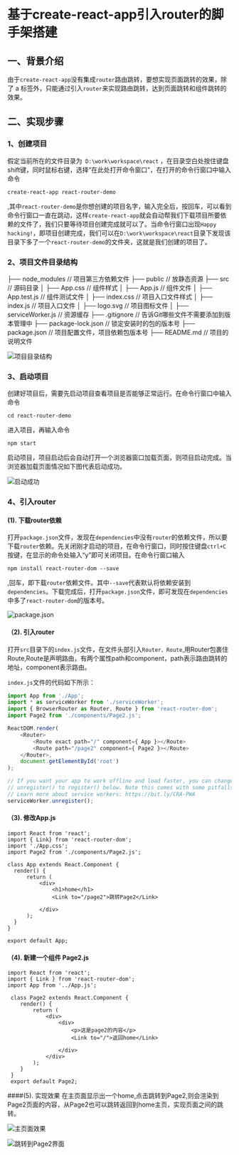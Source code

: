 # 基于create-react-app引入router的脚手架搭建

## 一、背景介绍
由于`create-react-app`没有集成`router`路由跳转，要想实现页面跳转的效果，除了 a 标签外，只能通过引入`router`来实现路由跳转，达到页面跳转和组件跳转的效果。

## 二、实现步骤

### 1、创建项目
假定当前所在的文件目录为` D:\work\workspace\react` ，在目录空白处按住键盘shift键，同时鼠标右键，选择“在此处打开命令窗口”，在打开的命令行窗口中输入命令

	create-react-app react-router-demo

,其中`react-router-demo`是你想创建的项目名字，输入完全后，按回车，可以看到命令行窗口一直在跳动，这样`create-react-app`就会自动帮我们下载项目所要依赖的文件了，我们只要等待项目创建完成就可以了。当命令行窗口出现`Happy hacking!`，即项目创建完成，我们可以在`D:\work\workspace\react`目录下发现该目录下多了一个`react-router-demo`的文件夹，这就是我们创建的项目了。

### 2、项目文件目录结构
├── node_modules							// 项目第三方依赖文件
├── public                                  // 放静态资源
├── src                                     // 源码目录
│   ├── App.css                             // 组件样式
│   ├── App.js                              // 组件文件
│   ├── App.test.js                         // 组件测试文件
│   ├── index.css                           // 项目入口文件样式
│   ├── index.js                            // 项目入口文件
│   ├── logo.svg                            // 项目图标文件
│   ├── serviceWorker.js                    // 资源缓存
├── .gitignore                              // 告诉Git哪些文件不需要添加到版本管理中
├── package-lock.json                       // 锁定安装时的包的版本号
├── package.json                            // 项目配置文件，项目依赖包版本号
├── README.md                               // 项目的说明文件

![项目目录结构](https://github.com/LiJinLan/react-router-demo/raw/master/docImages/file_structure.png "项目目录结构")

### 3、启动项目
创建好项目后，需要先启动项目查看项目是否能够正常运行。在命令行窗口中输入命令

	cd react-router-demo

进入项目，再输入命令

	npm start

启动项目，项目启动后会自动打开一个浏览器窗口加载页面，则项目启动完成。当浏览器加载页面情况如下图代表启动成功。

![启动成功](https://github.com/LiJinLan/react-router-demo/raw/master/docImages/start.png "启动成功")

### 4、引入router

#### (1). 下载router依赖
打开`package.json`文件，发现在`dependencies`中没有`router`的依赖文件，所以要下载`router`依赖。先关闭刚才启动的项目，在命令行窗口，同时按住键盘`ctrl+C`按键，在显示的命令处输入“y”即可关闭项目。在命令行窗口输入

	npm install react-router-dom --save

,回车，即下载`router`依赖文件。其中`--save`代表默认将依赖安装到`dependencies`。下载完成后，打开`package.json`文件，即可发现在`dependencies`中多了`react-router-dom`的版本号。

![package.json](https://github.com/LiJinLan/react-router-demo/raw/master/docImages/install_router.png "package.json")

#### （2). 引入router
打开`src`目录下的`index.js`文件，在文件头部引入`Router、Route`,用Router包裹住Route,Route是声明路由，有两个属性path和component，path表示路由跳转的地址，component表示路由。

`index.js`文件的代码如下所示：
```js
import App from './App';
import * as serviceWorker from './serviceWorker';
import { BrowserRouter as Router, Route } from 'react-router-dom';
import Page2 from './components/Page2.js';

ReactDOM.render(
	<Router>		
		<Route exact path="/" component={ App }></Route>
		<Route path="/page2" component={ Page2 }></Route>				
	</Router>, 
	document.getElementById('root')
);

// If you want your app to work offline and load faster, you can change
// unregister() to register() below. Note this comes with some pitfalls.
// Learn more about service workers: https://bit.ly/CRA-PWA
serviceWorker.unregister();
```
#### （3). 修改App.js

	import React from 'react';
	import { Link} from 'react-router-dom';
	import './App.css';
	import Page2 from './components/Page2.js';

	class App extends React.Component {
	  render() {
		  return ( 
			  <div>
				  <h1>home</h1>
				  <Link to="/page2">跳转Page2</Link>

			  </div> 
		  );
	  }
	}

	export default App;

#### （4). 新建一个组件 Page2.js

	import React from 'react';
	import { Link } from 'react-router-dom';
	import App from '../App.js';

	 class Page2 extends React.Component {
		render() {
			return (
				<div>
					<div>
						<p>这是page2的内容</p>
						<Link to="/">返回home</Link>

					</div>
				</div>
			);
		}
	 }
	 export default Page2;

####(5). 实现效果
在主页面显示出一个home,点击跳转到Page2,则会渲染到Page2页面的内容，从Page2也可以跳转返回到home主页，实现页面之间的跳转。

![主页面效果](https://github.com/LiJinLan/react-router-demo/raw/master/docImages/homePage.png "主页面效果")

![跳转到Page2界面](https://github.com/LiJinLan/react-router-demo/raw/master/docImages/Page2.png "跳转到Page2界面")
